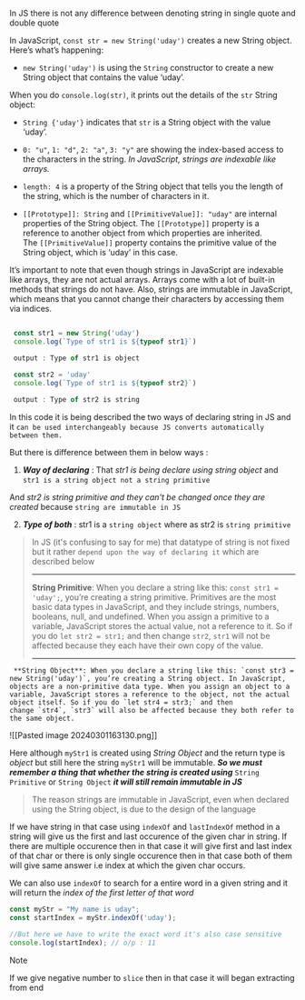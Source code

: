 
In JS there is not any difference between denoting string in single quote and double quote

In JavaScript, `const str = new String('uday')` creates a new String object. Here’s what’s happening:

- `new String('uday')` is using the `String` constructor to create a new String object that contains the value ‘uday’.
  
When you do `console.log(str)`, it prints out the details of the `str` String object:

- `String {'uday'}` indicates that `str` is a String object with the value ‘uday’.
  
- `0: "u"`, `1: "d"`, `2: "a"`, `3: "y"` are showing the index-based access to the characters in the string. *In JavaScript, strings are indexable like arrays.*
  
- `length: 4` is a property of the String object that tells you the length of the string, which is the number of characters in it.
  
- `[[Prototype]]: String` and `[[PrimitiveValue]]: "uday"` are internal properties of the String object. The `[[Prototype]]` property is a reference to another object from which properties are inherited. The `[[PrimitiveValue]]` property contains the primitive value of the String object, which is ‘uday’ in this case.

It’s important to note that even though strings in JavaScript are indexable like arrays, they are not actual arrays. Arrays come with a lot of built-in methods that strings do not have. Also, strings are immutable in JavaScript, which means that you cannot change their characters by accessing them via indices.


```js

 const str1 = new String('uday')
 console.log(`Type of str1 is ${typeof str1}`)

 output : Type of str1 is object

 const str2 = 'uday'
 console.log(`Type of str1 is ${typeof str2}`)
 
 output : Type of str2 is string
```


In this code it is being described the two ways of declaring string in JS and it `can be used interchangeably because JS converts automatically between them.`

But there is difference between them in below ways :

1. _**Way of declaring**_ : That *str1 is being declare using string object* and `str1 is a string object not a string primitive`

And *str2 is string primitive and they can't be changed once they are created* because `string are immutable in JS`

2. _**Type of both**_ : str1 is a `string object` where as str2 is `string primitive`


> In JS (it's confusing to say for me) that datatype of string is not fixed but it rather `depend upon the way of declaring it` which are described below
><hr>
> 
>   **String Primitive**: When you declare a string like this: `const str1 = 'uday';`, you’re creating a string primitive. Primitives are the most basic data types in JavaScript, and they include strings, numbers, booleans, null, and undefined. When you assign a primitive to a variable, JavaScript stores the actual value, not a reference to it. So if you do `let str2 = str1;` and then change `str2`, `str1` will not be affected because they each have their own copy of the value.
>   <hr>
>   
     **String Object**: When you declare a string like this: `const str3 = new String('uday')`, you’re creating a String object. In JavaScript, objects are a non-primitive data type. When you assign an object to a variable, JavaScript stores a reference to the object, not the actual object itself. So if you do `let str4 = str3;` and then change `str4`, `str3` will also be affected because they both refer to the same object.
    

![[Pasted image 20240301163130.png]]

Here although `myStr1` is created using *String Object* and the return type is *object* but still here the string `myStr1` will be immutable. _**So we must remember a thing that whether the string is created using**_  `String Primitive`  or  `String Object` _**it will still remain immutable in JS**_

>The reason strings are immutable in JavaScript, even when declared using the String object, is due to the design of the language





If we have string in that case using `indexOf` and `lastIndexOf` method in a string will give us the first and last occurence of the given char in string. If there are multiple occurence then in that case it will give first and last index of that char or there is only single occurence then in that case both of them will give same answer i.e index at which the given char occurs.

We can also use `indexOf` to search for a entire word in a given string and it will return the *index of the first letter of that word*

```js
const myStr = "My name is uday";
const startIndex = myStr.indexOf('uday');

//But here we have to write the exact word it's also case sensitive
console.log(startIndex); // o/p : 11 
```


>[!NOTE]
>If we give negative number to `slice` then in that case it will began extracting from end

